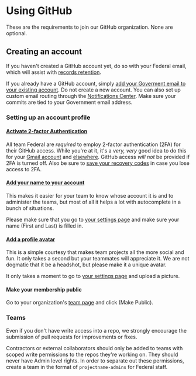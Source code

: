 # Using GitHub

These are the requirements to join our GitHub organization. None are optional.

## Creating an account 

If you haven't created a GitHub account yet, do so with your Federal email, which will assist with [records retention](http://ben.balter.com/open-source-for-government/#records).  

If you already have a GitHub account, simply [add your Goverment email to your existing account](https://help.github.com/articles/adding-an-email-address-to-your-github-account/). Do not create a new account. You can also set up custom email routing through the [Notifications Center](https://github.com/settings/notifications). Make sure your commits are tied to your Government email address.

### Setting up an account profile

#### [Activate 2-factor Authentication](https://github.com/blog/1614-two-factor-authentication)

All team Federal are *required* to employ 2-factor authentication (2FA) for their GitHub access. While you're at it, it's a *very, very* good idea to do this for your [Gmail account](http://lifehacker.com/5932700/please-turn-on-two-factor-authentication/all) and [elsewhere](http://lifehacker.com/5938565/heres-everywhere-you-should-enable-two-factor-authentication-right-now/all). GitHub access _will not_ be provided if 2FA is turned off. Also be sure to [save your recovery codes](https://help.github.com/articles/downloading-your-two-factor-authentication-recovery-codes/) in case you lose access to 2FA.

#### [Add your name to your account](https://github.com/18F/Using-GitHub/blob/master/best_practices.md#be-sure-your-account-has-your-name)


This makes it easier for your team to know whose account it is and to administer the teams, but most of all it helps a lot with autocomplete in a bunch of situations.  

Please make sure that you go to [your settings page](https://github.com/settings/profile) and make sure your name (First and Last) is filled in.  

#### [Add a profile avatar](https://github.com/18F/Using-GitHub/blob/master/best_practices.md#add-a-profile-picture)

This is a simple courtesy that makes team projects all the more social and fun.  It only takes a second but your teammates will appreciate it. We are not dogmatic that it be a headshot, but please make it a unique avatar.

It only takes a moment to go to [your settings page](https://github.com/settings/profile) and upload a picture.  

#### Make your membership public

Go to your organization's [team page](https://github.com/orgs/18F/people) and click (Make Public).  

### Teams

Even if you don't have write access into a repo, we strongly encourage the submission of pull requests for improvements or fixes.

Contractors or external collaborators should only be added to teams with scoped write permissions to the repos they're working on. They should never have Admin level rights. In order to separate out these permissions, create a team in the format of `projectname-admins` for Federal staff.
